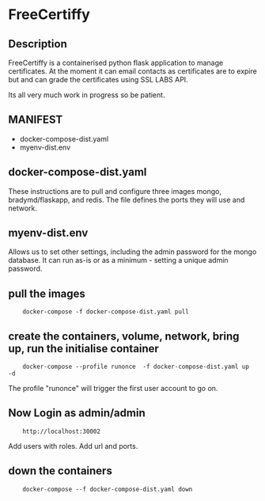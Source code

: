 # FreeCertiffy
## Description
FreeCertiffy is a containerised python flask application to manage certificates.
At the moment it can email contacts as certificates are to expire but and can grade the certificates using SSL LABS API.

Its all very much work in progress so be patient.

## MANIFEST
  - docker-compose-dist.yaml   
  - myenv-dist.env		 

## docker-compose-dist.yaml 
These instructions are to pull and configure three images mongo, bradymd/flaskapp, and redis.
The file defines the ports they will use and network.

## myenv-dist.env
Allows us to set other settings, including the admin password for the mongo database.
It can run as-is or as a minimum  - setting a unique admin password.

## pull the images
```
	docker-compose -f docker-compose-dist.yaml pull
```

## create the containers, volume, network, bring up, run the initialise container
```
	docker-compose --profile runonce  -f docker-compose-dist.yaml up  -d
```

The profile "runonce" will trigger the first user account to go on. 

## Now Login as admin/admin
```
	http://localhost:30002
```

Add users with roles. Add url and ports.

## down the containers

```
	docker-compose --f docker-compose-dist.yaml down
```
